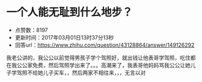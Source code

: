 # 一个人能无耻到什么地步？
- 点赞数：8197
- 更新时间：2017年03月01日13时37分13秒
- 回答url：https://www.zhihu.com/question/43128864/answer/149126292
<body>
 <p data-pid="aBxwTsjg">我老公讲的，我公公以前觉得男孩子学个驾照好，就出钱让他表哥学驾照，吃住都在我公公家免费，然后驾照学出来了。。。高潮来了，我表哥他妈妈骂我公公让她儿子学驾照不给她儿子买车，，然后两家不相往来，，，无言以对</p>
</body>